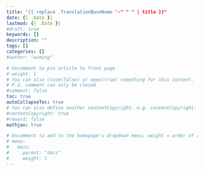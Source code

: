 ```yaml
---
title: "{{ replace .TranslationBaseName "-" " " | title }}"
date: {{ .Date }}
lastmod: {{ .Date }}
#draft: true
keywords: []
description: ""
tags: []
categories: []
#author: "wuming"

# Uncomment to pin article to front page
# weight: 1
# You can also close(false) or open(true) something for this content.
# P.S. comment can only be closed
#comment: false
toc: true
autoCollapseToc: true
# You can also define another contentCopyright. e.g. contentCopyright: "This is another copyright."
#contentCopyright: true
#reward: false
mathjax: true

# Uncomment to add to the homepage's dropdown menu; weight = order of article
# menu:
#   main:
#     parent: "docs"
#     weight: 1
---
```


<!--more-->

